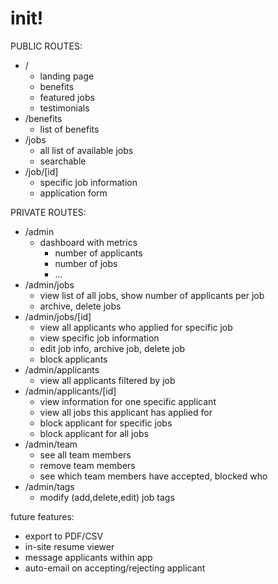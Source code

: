 # init!

PUBLIC ROUTES:

- /
  - landing page
  - benefits
  - featured jobs
  - testimonials
- /benefits
  - list of benefits
- /jobs
  - all list of available jobs
  - searchable
- /job/[id]
  - specific job information
  - application form

PRIVATE ROUTES:

- /admin
  - dashboard with metrics
    - number of applicants
    - number of jobs
    - …
- /admin/jobs
  - view list of all jobs, show number of applicants per job
  - archive, delete jobs
- /admin/jobs/[id]
  - view all applicants who applied for specific job
  - view specific job information
  - edit job info, archive job, delete job
  - block applicants
- /admin/applicants
  - view all applicants filtered by job
- /admin/applicants/[id]
  - view information for one specific applicant
  - view all jobs this applicant has applied for
  - block applicant for specific jobs
  - block applicant for all jobs
- /admin/team
  - see all team members
  - remove team members
  - see which team members have accepted, blocked who
- /admin/tags
  - modify (add,delete,edit) job tags

future features:

- export to PDF/CSV
- in-site resume viewer
- message applicants within app
- auto-email on accepting/rejecting applicant